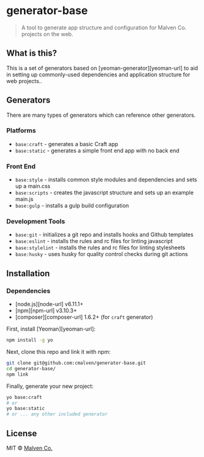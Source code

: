 # generator-base

> A tool to generate app structure and configuration for Malven Co. projects on the web.

## What is this?

This is a set of generators based on [yeoman-generator][yeoman-url] to aid in setting up commonly-used dependencies and application structure for web projects..

## Generators

There are many types of generators which can reference other generators.

### Platforms

- `base:craft` - generates a basic Craft app
- `base:static` - generates a simple front end app with no back end

### Front End

- `base:style` - installs common style modules and dependencies and sets up a main.css
- `base:scripts` - creates the javascript structure and sets up an example main.js
- `base:gulp` - installs a gulp build configuration

### Development Tools

- `base:git` - initializes a git repo and installs hooks and Github templates
- `base:eslint` - installs the rules and rc files for linting javascript
- `base:stylelint` - installs the rules and rc files for linting stylesheets
- `base:husky` - uses husky for quality control checks during git actions


## Installation

### Dependencies
- [node.js][node-url] v6.11.1+
- [npm][npm-url] v3.10.3+
- [composer][composer-url] 1.6.2+ (for `craft` generator)

First, install [Yeoman][yeoman-url]:

```bash
npm install -g yo
```

Next, clone this repo and link it with npm:

```bash
git clone git@github.com:cmalven/generator-base.git
cd generator-base/
npm link
```

Finally, generate your new project:

```bash
yo base:craft
# or
yo base:static
# or ... any other included generator
```

## License

MIT © [Malven Co.](https://malven.co)
